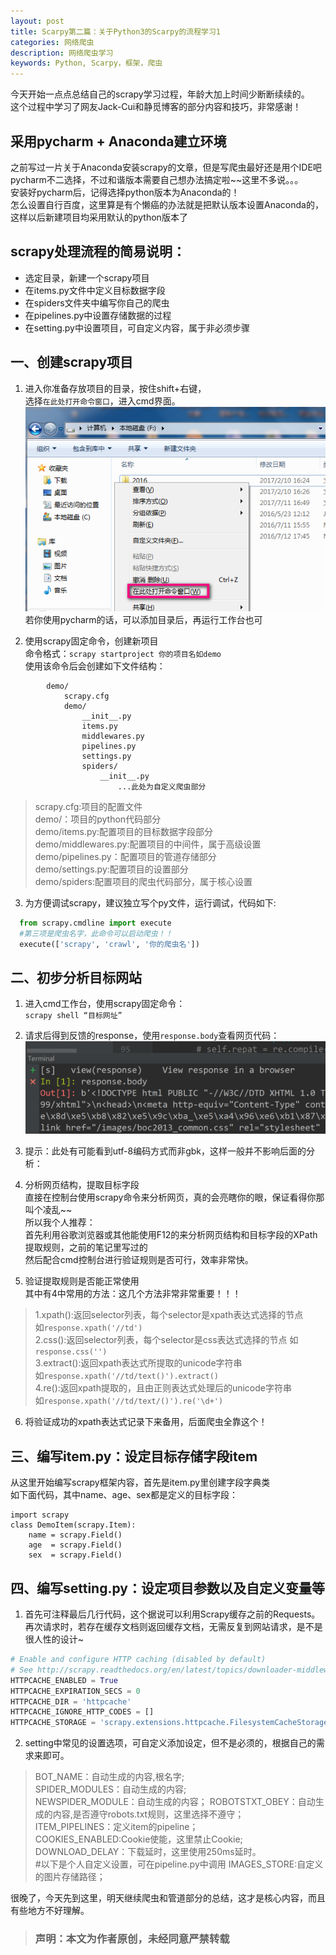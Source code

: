 ```yaml
---
layout: post
title: Scarpy第二篇：关于Python3的Scarpy的流程学习1
categories: 网络爬虫
description: 网络爬虫学习
keywords: Python, Scarpy，框架，爬虫
---
```


今天开始一点点总结自己的scrapy学习过程，年龄大加上时间少断断续续的。  
这个过程中学习了网友Jack-Cui和静觅博客的部分内容和技巧，非常感谢！
## 采用pycharm + Anaconda建立环境
之前写过一片关于Anaconda安装scrapy的文章，但是写爬虫最好还是用个IDE吧  
pycharm不二选择，不过和谐版本需要自己想办法搞定啦~~这里不多说。。。  
安装好pycharm后，记得选择python版本为Anaconda的！  
怎么设置自行百度，这里算是有个懒癌的办法就是把默认版本设置Anaconda的，这样以后新建项目均采用默认的python版本了

## scrapy处理流程的简易说明：
- 选定目录，新建一个scrapy项目
- 在items.py文件中定义目标数据字段
- 在spiders文件夹中编写你自己的爬虫
- 在pipelines.py中设置存储数据的过程
- 在setting.py中设置项目，可自定义内容，属于非必须步骤


## 一、创建scrapy项目

1. 进入你准备存放项目的目录，按住shift+右键，  
选择`在此处打开命令窗口`，进入cmd界面。  
![map1](/images/blog/2017-07-31_0.png)
若你使用pycharm的话，可以添加目录后，再运行工作台也可

2. 使用scrapy固定命令，创建新项目  
命令格式：`scrapy startproject 你的项目名如demo`  
使用该命令后会创建如下文件结构：  
```
    	demo/  
    		scrapy.cfg  
    		demo/  
    			__init__.py  
    			items.py  
    			middlewares.py  
    			pipelines.py  
    			settings.py  
    			spiders/  
    				__init__.py  
    					...此处为自定义爬虫部分  
```
>scrapy.cfg:项目的配置文件  
demo/：项目的python代码部分  
demo/items.py:配置项目的目标数据字段部分  
demo/middlewares.py:配置项目的中间件，属于高级设置  
demo/pipelines.py：配置项目的管道存储部分  
demo/settings.py:配置项目的设置部分  
demo/spiders:配置项目的爬虫代码部分，属于核心设置  

3. 为方便调试scrapy，建议独立写个py文件，运行调试，代码如下:  

```python
  from scrapy.cmdline import execute
  #第三项是爬虫名字，此命令可以启动爬虫！！
  execute(['scrapy', 'crawl', '你的爬虫名'])
```


## 二、初步分析目标网站   
1. 进入cmd工作台，使用scrapy固定命令：  
`scrapy shell “目标网址” `  
2. 请求后得到反馈的response，使用`response.body`查看网页代码：  
![map3](/images/blog/2017-07-31_1.png)  

3. 提示：此处有可能看到utf-8编码方式而非gbk，这样一般并不影响后面的分析：
4. 分析网页结构，提取目标字段  
直接在控制台使用scrapy命令来分析网页，真的会亮瞎你的眼，保证看得你那叫个凌乱~~  
所以我个人推荐：  
首先利用谷歌浏览器或其他能使用F12的来分析网页结构和目标字段的XPath提取规则，之前的笔记里写过的  
然后配合cmd控制台进行验证规则是否可行，效率非常快。
5. 验证提取规则是否能正常使用  
其中有4中常用的方法：这几个方法非常非常重要！！！

> 1.xpath():返回selector列表，每个selector是xpath表达式选择的节点  
如`response.xpath('//td')`  
2.css():返回selector列表，每个selector是css表达式选择的节点
如`response.css('')`  
3.extract():返回xpath表达式所提取的unicode字符串  
如`response.xpath('//td/text()').extract()`  
4.re():返回xpath提取的，且由正则表达式处理后的unicode字符串  
如`response.xpath('//td/text/()').re('\d+')`

6. 将验证成功的xpath表达式记录下来备用，后面爬虫全靠这个！  

## 三、编写item.py：设定目标存储字段item
从这里开始编写scrapy框架内容，首先是item.py里创建字段字典类  
如下面代码，其中name、age、sex都是定义的目标字段：

    import scrapy
    class DemoItem(scrapy.Item):
    	name = scrapy.Field()
    	age  = scrapy.Field()
    	sex  = scrapy.Field()

## 四、编写setting.py：设定项目参数以及自定义变量等
1. 首先可注释最后几行代码，这个据说可以利用Scrapy缓存之前的Requests。再次请求时，若存在缓存文档则返回缓存文档，无需反复到网站请求，是不是很人性的设计~
```python
# Enable and configure HTTP caching (disabled by default)
# See http://scrapy.readthedocs.org/en/latest/topics/downloader-middleware.html#httpcache-middleware-settings
HTTPCACHE_ENABLED = True
HTTPCACHE_EXPIRATION_SECS = 0
HTTPCACHE_DIR = 'httpcache'
HTTPCACHE_IGNORE_HTTP_CODES = []
HTTPCACHE_STORAGE = 'scrapy.extensions.httpcache.FilesystemCacheStorage'
```
2. setting中常见的设置选项，可自定义添加设定，但不是必须的，根据自己的需求来即可。
>BOT_NAME：自动生成的内容,根名字;  
SPIDER_MODULES：自动生成的内容;  
NEWSPIDER_MODULE：自动生成的内容；
ROBOTSTXT_OBEY：自动生成的内容,是否遵守robots.txt规则，这里选择不遵守；  
ITEM_PIPELINES：定义item的pipeline；  
COOKIES_ENABLED:Cookie使能，这里禁止Cookie;  
DOWNLOAD_DELAY：下载延时，这里使用250ms延时。  
#以下是个人自定义设置，可在pipeline.py中调用
IMAGES_STORE:自定义的图片存储路径；  

很晚了，今天先到这里，明天继续爬虫和管道部分的总结，这才是核心内容，而且有些地方不好理解。
> ### 声明：本文为作者原创，未经同意严禁转载
